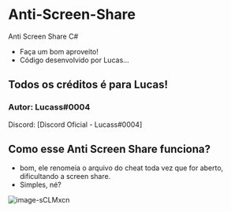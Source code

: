 # Anti-Screen-Share
Anti Screen Share C#
- Faça um bom aproveito!
- Código desenvolvido por Lucas...

## Todos os créditos é para Lucas!
### Autor: Lucass#0004
Discord: [Discord Oficial - Lucass#0004]

## Como esse Anti Screen Share funciona?

+ bom, ele renomeia o arquivo do cheat toda vez que for aberto, dificultando a screen share.
+ Simples, né?

![image-sCLMxcn](https://i.imgur.com/sCLMxcn.png)

